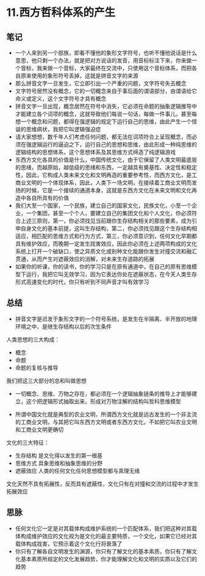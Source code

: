 # 11.西方哲科体系的产生

## 笔记
- 一个人来到另一个部族，即看不懂他的象形文字符号，也听不懂他说话是什么意思，他只剩一个办法，就是把对方说话的发音，用音标标注下来，你来做一个音标，我来做一个音标，大家最终在交流中，只使用这个音标体系，而把各自原来使用的象形符号丢掉，这就是拼音文字的来源
- 那么拼音文字一旦发生，它立即引出一个严重的问题，文字符号失去概念
- 文字符号居然没有概念，它的一切概念来自于事后面的谓语部分，由谓语给它命义或定义，这个文字符号才具有概念
- 拼音文字一旦出现，概念居然在符号中消失，它必须在命题的抽象逻辑推导中才能建立各个词项的概念，这就导致他们每说一句话，每做一件事儿，甚至每想一个概念和问题，都得在强逻辑的规定下运行自己的思维，由此产生一个怪诞的思维病状，我把它叫逻辑强迫症
- 请大家想想，数千年人们考虑任何问题，都无法在词项符合上呈现概念，而必须在强逻辑运行的逼迫之下，运行自己的思想和思维，由此形成一种纯思维的逻辑结构的思想体系，这个思想体系及其思维方式缔造了纯逻辑游戏
- 东西方文化各具的价值是什么，中国传统文化，由于它保留了人类文明最底层的思绪，而越原始，越低级的思绪和东西，一定越具有奠基性、决定性和稳定性，因此，它构成人类未来文化和文明再造的重要参考性，而西方文化，是工商业文明的一个体现体系，因此，人类下一场文明，在接续着工商业文明而发扬的时候，它是一个接续的通道本身，这就是东西方文化在未来文明和文化再造中各自所具有的价值
- 我们大至一个国家，一个民族，建立自己的国家文化，民族文化，小至一个企业，一个集团，甚至一个个人，要建立自己的集团文化和个人文化，你必须符合上述三原则，第一，你必须找见当前跟你生存结构相关的那些要素，成为引申自身文化的基本前提，这叫生存结构，第二，你必须找见跟这个生存结构相适应，相匹配的思维方式和行为方式，第三，你必须意识到，任何文化早期都具有维护效应，而晚期一定发生戕害效应，因此你必须在上述两项构成的文化系统上打开一个破缺口，使之异质文化或别种文化能跟你发生对撞交流和融汇贯通，从而产生对遮蔽效应的消解，对未来生存道路的拓展
- 如果你的听课，你的读书，你的学习只是在原有通道中，在自己的原有思维模型下运行，我把它叫无效学习，因为它表达你处在遮蔽状态，在今天人类生存形式高速变化的时代，你只有听到不同声音才叫有效学习

## 总结
- 拼音文字是迟发于象形文字的一个符号系统，是发生在半隔离、半开放的地理环境之中，是继生存结构以后的次生条件

人类思想的三大构成：
* 概念
* 命题
* 命题的复核与推导

我们把这三大部分的总和叫做思想

- 一切概念、思维、万物之存在，都必须在一个逻辑抽象链条的推导上才能够建立，这个把逻辑形式抽取出来，形成对万物注解的结构叫哲科思维模型

- 所谓中国文化就是典型的农业文明，所谓西方文化就是远古发生的一个非主流的工商业文明，与其把它叫东西方文明或者东西方文化，不如把它叫农业文明和工商业文明更确切

文化的三大特征：
* 生存结构 是文化得以发生的第一根基
* 思维方式 具象思维和抽象思维的分野
* 遮蔽效应 人类的任何文化任何思想模型都与真理无缘

文化天然不具有拓展性，反而具有遮蔽性，文化只有在对撞和交流的过程中才发生拓展效应

## 思脉
- 任何文化它一定是对其载体构成维护系统的一个匹配体系，我们把这种对其载体构成维护效应的文化视为是文化的最主要特质，一个文化，如果它已经对其载体构成戕害，它预示着这个文化行将衰落了
- 你只有了解各自文明发生的渊源，你只有了解文化的基本素质，你只有了解文化基本素质所规定的文化发展趋势，你才能理解文化和文明的实质以及它们的趋势